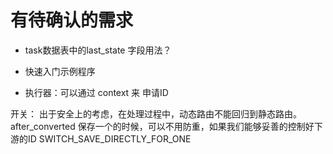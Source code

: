 # 有待确认的需求

- task数据表中的last_state 字段用法？

- 快速入门示例程序
- 执行器：可以通过 context 来 申请ID
 


开关：
    出于安全上的考虑，在处理过程中，动态路由不能回归到静态路由。
    after_converted 保存一个的时候，可以不用防重，如果我们能够妥善的控制好下游的ID
    SWITCH_SAVE_DIRECTLY_FOR_ONE
